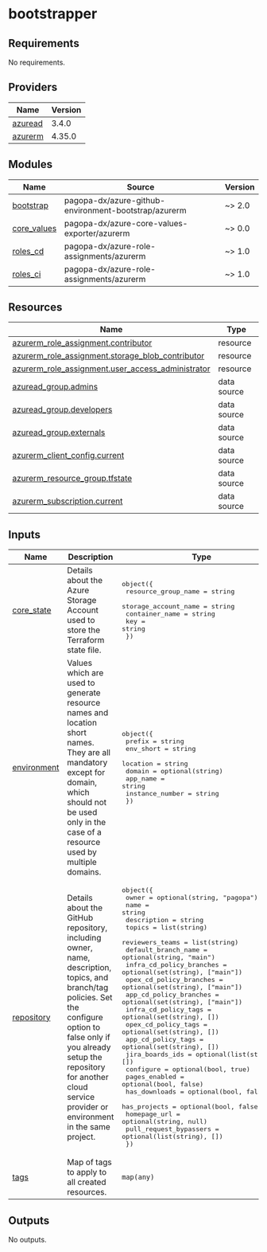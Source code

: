 # bootstrapper

<!-- BEGIN_TF_DOCS -->
## Requirements

No requirements.

## Providers

| Name | Version |
|------|---------|
| <a name="provider_azuread"></a> [azuread](#provider\_azuread) | 3.4.0 |
| <a name="provider_azurerm"></a> [azurerm](#provider\_azurerm) | 4.35.0 |

## Modules

| Name | Source | Version |
|------|--------|---------|
| <a name="module_bootstrap"></a> [bootstrap](#module\_bootstrap) | pagopa-dx/azure-github-environment-bootstrap/azurerm | ~> 2.0 |
| <a name="module_core_values"></a> [core\_values](#module\_core\_values) | pagopa-dx/azure-core-values-exporter/azurerm | ~> 0.0 |
| <a name="module_roles_cd"></a> [roles\_cd](#module\_roles\_cd) | pagopa-dx/azure-role-assignments/azurerm | ~> 1.0 |
| <a name="module_roles_ci"></a> [roles\_ci](#module\_roles\_ci) | pagopa-dx/azure-role-assignments/azurerm | ~> 1.0 |

## Resources

| Name | Type |
|------|------|
| [azurerm_role_assignment.contributor](https://registry.terraform.io/providers/hashicorp/azurerm/latest/docs/resources/role_assignment) | resource |
| [azurerm_role_assignment.storage_blob_contributor](https://registry.terraform.io/providers/hashicorp/azurerm/latest/docs/resources/role_assignment) | resource |
| [azurerm_role_assignment.user_access_administrator](https://registry.terraform.io/providers/hashicorp/azurerm/latest/docs/resources/role_assignment) | resource |
| [azuread_group.admins](https://registry.terraform.io/providers/hashicorp/azuread/latest/docs/data-sources/group) | data source |
| [azuread_group.developers](https://registry.terraform.io/providers/hashicorp/azuread/latest/docs/data-sources/group) | data source |
| [azuread_group.externals](https://registry.terraform.io/providers/hashicorp/azuread/latest/docs/data-sources/group) | data source |
| [azurerm_client_config.current](https://registry.terraform.io/providers/hashicorp/azurerm/latest/docs/data-sources/client_config) | data source |
| [azurerm_resource_group.tfstate](https://registry.terraform.io/providers/hashicorp/azurerm/latest/docs/data-sources/resource_group) | data source |
| [azurerm_subscription.current](https://registry.terraform.io/providers/hashicorp/azurerm/latest/docs/data-sources/subscription) | data source |

## Inputs

| Name | Description | Type | Default | Required |
|------|-------------|------|---------|:--------:|
| <a name="input_core_state"></a> [core\_state](#input\_core\_state) | Details about the Azure Storage Account used to store the Terraform state file. | <pre>object({<br/>    resource_group_name  = string<br/>    storage_account_name = string<br/>    container_name       = string<br/>    key                  = string<br/>  })</pre> | n/a | yes |
| <a name="input_environment"></a> [environment](#input\_environment) | Values which are used to generate resource names and location short names. They are all mandatory except for domain, which should not be used only in the case of a resource used by multiple domains. | <pre>object({<br/>    prefix          = string<br/>    env_short       = string<br/>    location        = string<br/>    domain          = optional(string)<br/>    app_name        = string<br/>    instance_number = string<br/>  })</pre> | n/a | yes |
| <a name="input_repository"></a> [repository](#input\_repository) | Details about the GitHub repository, including owner, name, description, topics, and branch/tag policies. Set the configure option to false only if you already setup the repository for another cloud service provider or environment in the same project. | <pre>object({<br/>    owner                    = optional(string, "pagopa")<br/>    name                     = string<br/>    description              = string<br/>    topics                   = list(string)<br/>    reviewers_teams          = list(string)<br/>    default_branch_name      = optional(string, "main")<br/>    infra_cd_policy_branches = optional(set(string), ["main"])<br/>    opex_cd_policy_branches  = optional(set(string), ["main"])<br/>    app_cd_policy_branches   = optional(set(string), ["main"])<br/>    infra_cd_policy_tags     = optional(set(string), [])<br/>    opex_cd_policy_tags      = optional(set(string), [])<br/>    app_cd_policy_tags       = optional(set(string), [])<br/>    jira_boards_ids          = optional(list(string), [])<br/>    configure                = optional(bool, true)<br/>    pages_enabled            = optional(bool, false)<br/>    has_downloads            = optional(bool, false)<br/>    has_projects             = optional(bool, false)<br/>    homepage_url             = optional(string, null)<br/>    pull_request_bypassers   = optional(list(string), [])<br/>  })</pre> | n/a | yes |
| <a name="input_tags"></a> [tags](#input\_tags) | Map of tags to apply to all created resources. | `map(any)` | n/a | yes |

## Outputs

No outputs.
<!-- END_TF_DOCS -->
